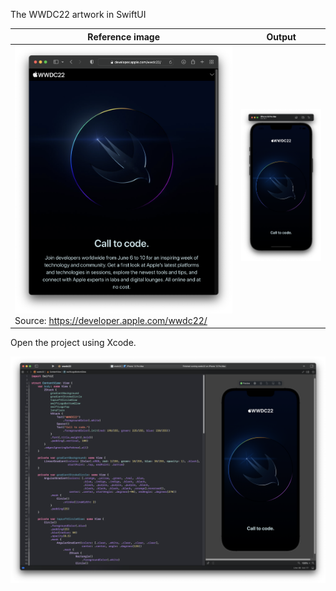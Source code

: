 The WWDC22 artwork in SwiftUI

Reference image | Output
--|--
![](images/reference.png)<br>Source: https://developer.apple.com/wwdc22/ | ![](images/output.png)

Open the project using Xcode.

![](images/xcode.png)
